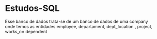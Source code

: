 # Estudos-SQL
Esse banco de dados trata-se de um banco de dados de uma company onde temos as entidades employee, departament, dept_location , project, works_on dependent
